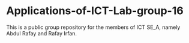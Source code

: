 # Applications-of-ICT-Lab-group-16
This is a public group repository for the members of ICT SE_A, namely Abdul Rafay and Rafay Irfan.

